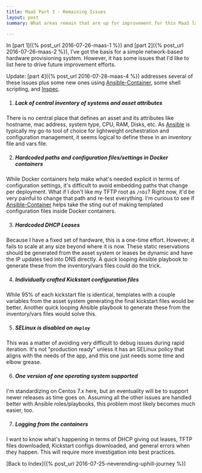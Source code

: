 ```yaml
---
title: MaaS Part 3 - Remaining Issues
layout: post
summary: What areas remain that are up for improvement for this MaaS layer? 

---
```


In [part 1]({% post_url 2016-07-26-maas-1 %}) and [part 2]({% post_url 2016-07-26-maas-2 %}), I've got the basis for a simple network-based hardware provisioning system.  However, it has some issues that I'd like to list here to drive future improvement efforts.

Update: [part 4]({% post_url 2016-07-28-maas-4 %}) addresses several of these issues plus some new ones using [Ansible-Container](https://www.ansible.com/ansible-container), some shell scripting, and [Inspec](https://www.chef.io/inspec/).

1. ##### Lack of central inventory of systems and asset attributes
 There is no central place that defines an asset and its attributes like hostname, mac address, system type, CPU, RAM, Disks, etc.  As [Ansible](https://www.ansible.com/) is typically my go-to tool of choice for lightweight orchestration and configuration management, it seems logical to define these in an inventory file and vars file.

2. ##### Hardcoded paths and configuration files/settings in Docker containers
 While Docker containers help make what's needed explicit in terms of configuration settings, it's difficult to avoid embedding paths that change per deployment.  What if I don't like my TFTP root as ```/nbi```?  Right now, it'd be very painful to change that path and re-test everything.  I'm curious to see if [Ansible-Container](https://www.ansible.com/ansible-container) helps take the sting out of making templated configuration files inside Docker containers.

3. ##### Hardcoded DHCP Leases
 Because I have a fixed set of hardware, this is a one-time effort.  However, it fails to scale at any size beyond where it is now.  These static reservations should be generated from the asset system or leases be dynamic and have the IP updates tied into DNS directly.  A quick looping Ansible playbook to generate these from the inventory/vars files could do the trick.

4. ##### Individually crafted Kickstart configuration files
 While 95% of each kickstart file is identical, templates with a couple variables from the asset system generating the final kickstart files would be better.  Another quick looping Ansible playbook to generate these from the inventory/vars files would solve this.

5. ##### SELinux is disabled on ```deploy```
 This was a matter of avoiding very difficult to debug issues during rapid iteration.  It's not "production ready" unless it has an SELinux policy that aligns with the needs of the app, and this one just needs some time and elbow grease.

6. ##### One version of one operating system supported
 I'm standardizing on Centos 7.x here, but an eventuality will be to support newer releases as time goes on.  Assuming all the other issues are handled better with Ansible roles/playbooks, this problem most likely becomes much easier, too.
 
7. ##### Logging from the containers
 I want to know what's happening in terms of DHCP giving out leases, TFTP files downloaded, Kickstart configs downloaded, and general errors when they happen.  This will require more investigation into best practices.

[Back to Index]({% post_url 2016-07-25-neverending-uphill-journey %})


